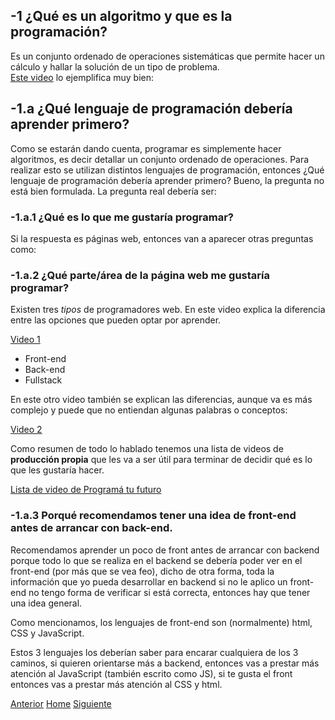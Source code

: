 ## -1 ¿Qué es un algoritmo y que es la programación?

Es un conjunto ordenado de operaciones sistemáticas que permite hacer un cálculo y hallar la solución de un tipo de problema.<br />
<a target="_blank" href="https://www.youtube.com/watch?v=U3CGMyjzlvM">Este video</a> lo ejemplifica muy bien:

## -1.a ¿Qué lenguaje de programación debería aprender primero?

Como se estarán dando cuenta, programar es simplemente hacer algoritmos, es decir detallar un conjunto ordenado de operaciones. Para realizar esto se utilizan distintos lenguajes de programación, entonces ¿Qué lenguaje de programación debería aprender primero? Bueno, la pregunta no está bien formulada. La pregunta real debería ser:

### -1.a.1 ¿Qué es lo que me gustaría programar?
Si la respuesta es páginas web, entonces van a aparecer otras preguntas como:

### -1.a.2 ¿Qué parte/área de la página web me gustaría programar?

Existen tres _tipos_ de programadores web. En este video explica la diferencia entre las opciones que pueden optar por aprender.

<a target="_blank" href="https://www.youtube.com/watch?v=2RSajNuitrg">Video 1</a>

- Front-end
- Back-end
- Fullstack

En este otro video también se explican las diferencias, aunque va es más complejo y puede que no entiendan algunas palabras o conceptos:

<a target="_blank" href="https://www.youtube.com/watch?v=WViNjzoDonU">Video 2</a>

Como resumen de todo lo hablado tenemos una lista de videos de **producción propia** que les va a ser útil para terminar de decidir qué es lo que les gustaría hacer.

<a target="_blank" href="https://www.youtube.com/watch?v=iK4lGS52NL4&index=2&list=PLxTPShsWMHPcnZa_QDZvDljOgg_p1S13X">Lista de video de Programá tu futuro</a>

### -1.a.3 Porqué recomendamos tener una idea de front-end antes de arrancar con back-end.

Recomendamos aprender un poco de front antes de arrancar con backend porque todo lo que se realiza en el backend se debería poder ver en el front-end (por más que se vea feo), dicho de otra forma, toda la información que yo pueda desarrollar en backend si no le aplico un front-end no tengo forma de verificar si está correcta, entonces hay que tener una idea general.

Como mencionamos, los lenguajes de front-end son (normalmente) html, CSS y JavaScript.

Estos 3 lenguajes los deberían saber para encarar cualquiera de los 3 caminos, si quieren orientarse más a backend, entonces vas a prestar más atención al JavaScript (también escrito como JS), si te gusta el front entonces vas a prestar más atención al CSS y html. 


<div class="Grid">
    <a href="https://fgarciajulia.github.io/intro-web" class="my-btn anterior">Anterior</a>
    <a href="https://fgarciajulia.github.io/intro-web" class="my-btn home">Home</a>
    <a href="https://fgarciajulia.github.io/intro-web/primeros-pasos" class="my-btn siguiente">Siguiente</a>
</div>
